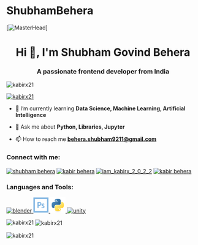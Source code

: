 # ShubhamBehera
[![MasterHead](https://64.media.tumblr.com/c5543874b9cbe98da1d20945a45e989b/tumblr_o5a5r9Z9O71tvppquo1_r1_1280.gif)]
<h1 align="center">Hi 👋, I'm Shubham Govind Behera</h1>
<h3 align="center">A passionate frontend developer from India</h3>

<p align="left"> <img src="https://komarev.com/ghpvc/?username=kabirx21&label=Profile%20views&color=0e75b6&style=flat" alt="kabirx21" /> </p>

<p align="left"> <a href="https://github.com/ryo-ma/github-profile-trophy"><img src="https://github-profile-trophy.vercel.app/?username=kabirx21" alt="kabirx21" /></a> </p>


- 🌱 I’m currently learning **Data Science, Machine Learning, Artificial Intelligence**

- 💬 Ask me about **Python, Libraries, Jupyter**

- 📫 How to reach me **behera.shubham9211@gmail.com**

<h3 align="left">Connect with me:</h3>
<p align="left">
<a href="https://linkedin.com/in/shubham behera" target="blank"><img align="center" src="https://raw.githubusercontent.com/rahuldkjain/github-profile-readme-generator/master/src/images/icons/Social/linked-in-alt.svg" alt="shubham behera" height="30" width="40" /></a>
<a href="https://fb.com/kabir behera" target="blank"><img align="center" src="https://raw.githubusercontent.com/rahuldkjain/github-profile-readme-generator/master/src/images/icons/Social/facebook.svg" alt="kabir behera" height="30" width="40" /></a>
<a href="https://instagram.com/iam_kabirx_2_0_2_2" target="blank"><img align="center" src="https://raw.githubusercontent.com/rahuldkjain/github-profile-readme-generator/master/src/images/icons/Social/instagram.svg" alt="iam_kabirx_2_0_2_2" height="30" width="40" /></a>
<a href="https://www.youtube.com/c/kabir behera" target="blank"><img align="center" src="https://raw.githubusercontent.com/rahuldkjain/github-profile-readme-generator/master/src/images/icons/Social/youtube.svg" alt="kabir behera" height="30" width="40" /></a>
</p>

<h3 align="left">Languages and Tools:</h3>
<p align="left"> <a href="https://www.blender.org/" target="_blank" rel="noreferrer"> <img src="https://download.blender.org/branding/community/blender_community_badge_white.svg" alt="blender" width="40" height="40"/> </a> <a href="https://www.photoshop.com/en" target="_blank" rel="noreferrer"> <img src="https://raw.githubusercontent.com/devicons/devicon/master/icons/photoshop/photoshop-line.svg" alt="photoshop" width="40" height="40"/> </a> <a href="https://www.python.org" target="_blank" rel="noreferrer"> <img src="https://raw.githubusercontent.com/devicons/devicon/master/icons/python/python-original.svg" alt="python" width="40" height="40"/> </a> <a href="https://unity.com/" target="_blank" rel="noreferrer"> <img src="https://www.vectorlogo.zone/logos/unity3d/unity3d-icon.svg" alt="unity" width="40" height="40"/> </a> </p>

<p><img align="left" src="https://github-readme-stats.vercel.app/api/top-langs?username=kabirx21&show_icons=true&locale=en&layout=compact" alt="kabirx21" /></p>

<p>&nbsp;<img align="center" src="https://github-readme-stats.vercel.app/api?username=kabirx21&show_icons=true&locale=en" alt="kabirx21" /></p>

<p><img align="center" src="https://github-readme-streak-stats.herokuapp.com/?user=kabirx21&" alt="kabirx21" /></p>
